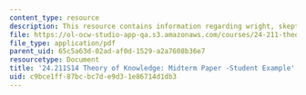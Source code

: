 ```yaml
---
content_type: resource
description: This resource contains information regarding wright, skepticism and entitlement.
file: https://ol-ocw-studio-app-qa.s3.amazonaws.com/courses/24-211-theory-of-knowledge-spring-2014/c9bce1ff87bcbc7de9d31e86714d1db3_MIT24_211S11_Wright.pdf
file_type: application/pdf
parent_uid: 65c5a63d-02ad-af0d-1529-a2a7608b36e7
resourcetype: Document
title: '24.211S14 Theory of Knowledge: Midterm Paper -Student Example'
uid: c9bce1ff-87bc-bc7d-e9d3-1e86714d1db3
---
```

